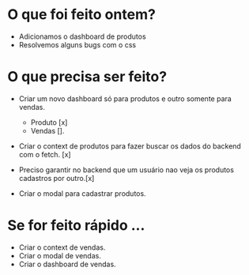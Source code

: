 # O que foi feito ontem?

- Adicionamos o dashboard de produtos
- Resolvemos alguns bugs com o css

# O que precisa ser feito?

- Criar um novo dashboard só para produtos e outro somente para vendas.
  - Produto [x]
  - Vendas [].
- Criar o context de produtos para fazer buscar os dados do backend com o fetch. [x]

- Preciso garantir no backend que um usuário nao veja os produtos cadastros por outro.[x]

- Criar o modal para cadastrar produtos.

# Se for feito rápido ...

- Criar o context de vendas.
- Criar o modal de vendas.
- Criar o dashboard de vendas.
